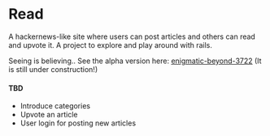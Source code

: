 # Read
A hackernews-like site where users can post articles and others can read and upvote it. A project to explore and play around with rails.

Seeing is believing.. See the alpha version here: [enigmatic-beyond-3722](https://enigmatic-beyond-3722.herokuapp.com/) (It is still under construction!)

#### TBD
* Introduce categories
* Upvote an article
* User login for posting new articles
